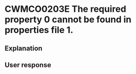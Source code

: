 # CWMCO0203E The required property 0 cannot be found in properties file 1.

## Explanation

## User response